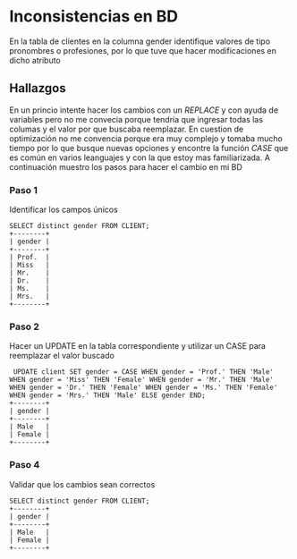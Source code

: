 # Inconsistencias en BD

En la tabla de clientes en la columna gender identifique valores de tipo pronombres o profesiones, por lo que tuve que hacer modificaciones en dicho atributo 

## Hallazgos
En un princio intente hacer los cambios con un *REPLACE* y con ayuda de variables pero no me convecia porque tendría que ingresar todas las columas y el valor por que buscaba reemplazar. En cuestion de optimización no me convencia porque era muy complejo y tomaba mucho tiempo por lo que busque nuevas opciones y encontre la función *CASE* que es común en varios leanguajes y con la que estoy mas familiarizada. A continuación muestro los pasos para hacer el cambio en mi BD 


###  Paso 1 

Identificar los campos únicos 

```mysql
SELECT distinct gender FROM CLIENT;
+--------+
| gender |
+--------+
| Prof.  |
| Miss   |
| Mr.    |
| Dr.    |
| Ms.    |
| Mrs.   |
+--------+
```
### Paso 2

Hacer un UPDATE en la tabla correspondiente y utilizar un CASE para reemplazar el valor buscado 

```mysql
 UPDATE client SET gender = CASE WHEN gender = 'Prof.' THEN 'Male' WHEN gender = 'Miss' THEN 'Female' WHEN gender = 'Mr.' THEN 'Male' WHEN gender = 'Dr.' THEN 'Female' WHEN gender = 'Ms.' THEN 'Female' WHEN gender = 'Mrs.' THEN 'Male' ELSE gender END;
+--------+
| gender |
+--------+
| Male   |
| Female |
+--------+

```

### Paso 4
Validar que los cambios sean correctos

```mysql
SELECT distinct gender FROM CLIENT;
+--------+
| gender |
+--------+
| Male   |
| Female |
+--------+
```